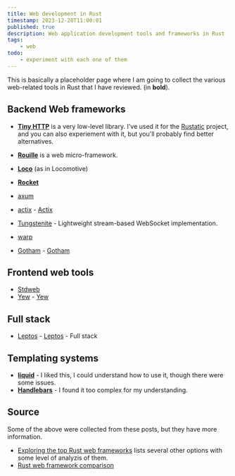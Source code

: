 ```yaml
---
title: Web development in Rust
timestamp: 2023-12-20T11:00:01
published: true
description: Web application development tools and frameworks in Rust
tags:
    - web
todo:
    - experiment with each one of them
---
```


This is basically a placeholder page where I am going to collect the various web-related tools in Rust that I have reviewed. (in **bold**).


## Backend Web frameworks

* **[Tiny HTTP](/tiny-http)** is a very low-level library. I've used it for the [Rustatic](https://rustatic.code-maven.com/) project, and you can also experiement with it, but you'll probably find better alternatives.
* **[Rouille](/rouille)** is a web micro-framework.
* **[Loco](/loco)** (as in Locomotive)
* **[Rocket](/rocket)**

* [axum](https://crates.io/crates/axum)
* [actix](https://crates.io/crates/actix-web) - [Actix](https://actix.rs/)
* [Tungstenite](https://crates.io/crates/tungstenite) - Lightweight stream-based WebSocket implementation.
* [warp](https://crates.io/crates/warp)
* [Gotham](https://crates.io/crates/gotham) - [Gotham](https://gotham.rs/)


## Frontend web tools

* [Stdweb](https://crates.io/crates/stdweb)
* [Yew](https://crates.io/crates/yew) - [Yew](https://yew.rs/)


## Full stack

* [Leptos](https://crates.io/crates/leptos) - [Leptos](https://www.leptos.dev/) - Full stack

## Templating systems

* **[liquid](/slides/rust/liquid)** - I liked this, I could understand how to use it, though there were some issues.
* **[Handlebars](/slides/rust/handlebars)** - I found it too complex for my understanding.

## Source

Some of the above were collected from these posts, but they have more information.

* [Exploring the top Rust web frameworks](https://blog.logrocket.com/top-rust-web-frameworks/) lists several other options with some level of analyzis of them.
* [Rust web framework comparison](https://github.com/flosse/rust-web-framework-comparison)
